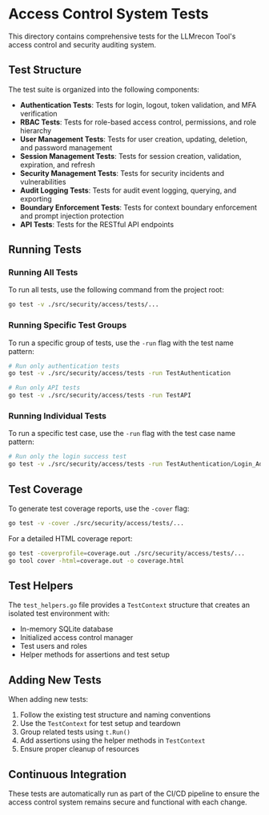 # Access Control System Tests

This directory contains comprehensive tests for the LLMrecon Tool's access control and security auditing system.

## Test Structure

The test suite is organized into the following components:

- **Authentication Tests**: Tests for login, logout, token validation, and MFA verification
- **RBAC Tests**: Tests for role-based access control, permissions, and role hierarchy
- **User Management Tests**: Tests for user creation, updating, deletion, and password management
- **Session Management Tests**: Tests for session creation, validation, expiration, and refresh
- **Security Management Tests**: Tests for security incidents and vulnerabilities
- **Audit Logging Tests**: Tests for audit event logging, querying, and exporting
- **Boundary Enforcement Tests**: Tests for context boundary enforcement and prompt injection protection
- **API Tests**: Tests for the RESTful API endpoints

## Running Tests

### Running All Tests

To run all tests, use the following command from the project root:

```bash
go test -v ./src/security/access/tests/...
```

### Running Specific Test Groups

To run a specific group of tests, use the `-run` flag with the test name pattern:

```bash
# Run only authentication tests
go test -v ./src/security/access/tests -run TestAuthentication

# Run only API tests
go test -v ./src/security/access/tests -run TestAPI
```

### Running Individual Tests

To run a specific test case, use the `-run` flag with the test case name pattern:

```bash
# Run only the login success test
go test -v ./src/security/access/tests -run TestAuthentication/Login_AdminUser_Success
```

## Test Coverage

To generate test coverage reports, use the `-cover` flag:

```bash
go test -v -cover ./src/security/access/tests/...
```

For a detailed HTML coverage report:

```bash
go test -coverprofile=coverage.out ./src/security/access/tests/...
go tool cover -html=coverage.out -o coverage.html
```

## Test Helpers

The `test_helpers.go` file provides a `TestContext` structure that creates an isolated test environment with:

- In-memory SQLite database
- Initialized access control manager
- Test users and roles
- Helper methods for assertions and test setup

## Adding New Tests

When adding new tests:

1. Follow the existing test structure and naming conventions
2. Use the `TestContext` for test setup and teardown
3. Group related tests using `t.Run()`
4. Add assertions using the helper methods in `TestContext`
5. Ensure proper cleanup of resources

## Continuous Integration

These tests are automatically run as part of the CI/CD pipeline to ensure the access control system remains secure and functional with each change.
